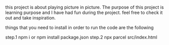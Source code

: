 this project is about playing picture in picture.
The purpose of this project is learning purpose and I have had fun during the project. feel free to check it out and take inspiration.

things that you need to install in order to run the code are the following

step.1 npm i or npm install package.json
step.2 npx parcel src/index.html
